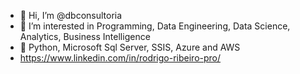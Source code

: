 - 👋 Hi, I’m @dbconsultoria
- 👀 I’m interested in Programming, Data Engineering, Data Science, Analytics, Business Intelligence
- 🌱 Python, Microsoft Sql Server, SSIS, Azure and AWS
- https://www.linkedin.com/in/rodrigo-ribeiro-pro/
<!---
dbconsultoria/dbconsultoria is a ✨ special ✨ repository because its `README.md` (this file) appears on your GitHub profile.
You can click the Preview link to take a look at your changes.
--->
